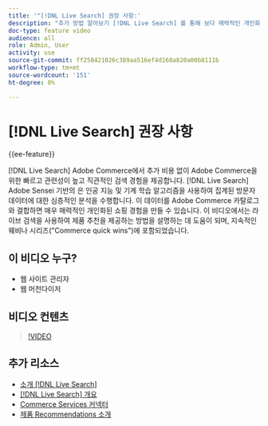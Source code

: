 ```yaml
---
title: '"[!DNL Live Search] 권장 사항:'
description: "추가 방법 알아보기 [!DNL Live Search] 를 통해 보다 매력적인 개인화된 쇼핑 경험을 제공할 수 있습니다."
doc-type: feature video
audience: all
role: Admin, User
activity: use
source-git-commit: ff258421026c389aa516ef4d168a820a00b8111b
workflow-type: tm+mt
source-wordcount: '151'
ht-degree: 0%

---
```


# [!DNL Live Search] 권장 사항

{{ee-feature}}

[!DNL Live Search] Adobe Commerce에서 추가 비용 없이 Adobe Commerce을 위한 빠르고 관련성이 높고 직관적인 검색 경험을 제공합니다. [!DNL Live Search] Adobe Sensei 기반의 은 인공 지능 및 기계 학습 알고리즘을 사용하여 집계된 방문자 데이터에 대한 심층적인 분석을 수행합니다. 이 데이터를 Adobe Commerce 카탈로그와 결합하면 매우 매력적인 개인화된 쇼핑 경험을 만들 수 있습니다. 이 비디오에서는 라이브 검색을 사용하여 제품 추천을 제공하는 방법을 설명하는 데 도움이 되며, 지속적인 웨비나 시리즈(&quot;Commerce quick wins&quot;)에 포함되었습니다.

## 이 비디오 누구?

- 웹 사이트 관리자
- 웹 머천다이저

## 비디오 컨텐츠

>[!VIDEO](https://video.tv.adobe.com/v/3412586?quality=12&learn=on)


## 추가 리소스

- [소개 [!DNL Live Search]](https://experienceleague.adobe.com/docs/commerce-learn/tutorials/marketing/live-search.html)
- [[!DNL Live Search] 개요](https://experienceleague.adobe.com/docs/commerce-merchant-services/live-search/overview.html)
- [Commerce Services 커넥터](https://experienceleague.adobe.com/docs/commerce-merchant-services/user-guides/integration-services/saas.html)
- [제품 Recommendations 소개](https://experienceleague.adobe.com/docs/commerce-merchant-services/product-recommendations/overview.html)

